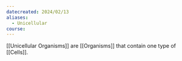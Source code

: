 ```yaml
---
datecreated: 2024/02/13
aliases:
  - Unicellular
course:
---
```

[[Unicellular Organisms]] are [[Organisms]] that contain one type of [[Cells]].